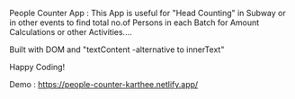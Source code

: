 People Counter App :
		This App is useful for "Head Counting" in Subway or in other events to find total no.of Persons in each Batch for Amount Calculations or other Activities....

Built with DOM and "textContent -alternative to innerText"

Happy Coding!

Demo : https://people-counter-karthee.netlify.app/
